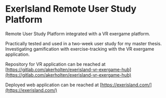 # ExerIsland Remote User Study Platform

Remote User Study Platform integrated with a VR exergame platform.

Practically tested and used in a two-week user study for my master thesis. Investigating gamification with exercise-tracking with the VR exergame application.

Repository for VR application can be reached at [https://gitlab.com/akerholten/exerisland-vr-exergame-hub](https://gitlab.com/akerholten/exerisland-vr-exergame-hub)

Deployed web application can be reached at [https://exerisland.com/](https://exerisland.com/)
